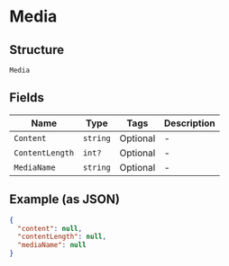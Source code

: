 
# Media

## Structure

`Media`

## Fields

| Name | Type | Tags | Description |
|  --- | --- | --- | --- |
| `Content` | `string` | Optional | - |
| `ContentLength` | `int?` | Optional | - |
| `MediaName` | `string` | Optional | - |

## Example (as JSON)

```json
{
  "content": null,
  "contentLength": null,
  "mediaName": null
}
```

